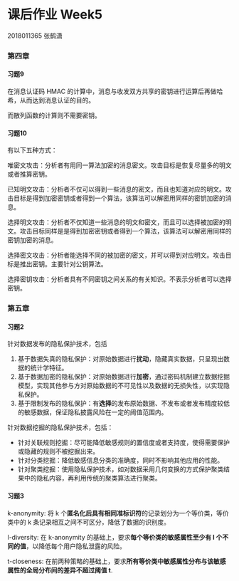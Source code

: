 # 课后作业 Week5

2018011365 张鹤潇

### 第四章 

#### 习题9

在消息认证码 HMAC 的计算中，消息与收发双方共享的密钥进行运算后再做哈希，从而达到消息认证的目的。

而散列函数的计算则不需要密钥。

#### 习题10

有以下五种方式：

唯密文攻击：分析者有用同一算法加密的消息密文。攻击目标是恢复尽量多的明文或者推算密钥。

已知明文攻击：分析者不仅可以得到一些消息的密文，而且也知道对应的明文。攻击目标是得到加密密钥或者得到一个算法，该算法可以解密用同样的密钥加密的消息。

选择明文攻击：分析者不仅知道一些消息的明文和密文，而且可以选择被加密的明文。攻击目标同样是是得到加密密钥或者得到一个算法，该算法可以解密用同样的密钥加密的消息。

选择密文攻击：分析者能选择不同的被加密的密文，并可以得到对应明文。攻击目标是推出密钥。主要针对公钥算法。

选择密钥攻击：分析者具有不同密钥之间关系的有关知识。不表示分析者可以选择密钥。

### 第五章

#### 习题2

针对数据发布的隐私保护技术，包括

1. 基于数据失真的隐私保护：对原始数据进行**扰动**，隐藏真实数据，只呈现出数据的统计学特征。
2. 基于数据加密的隐私保护：对原始数据进行**加密**，通过密码机制建立数据挖掘模型，实现其他参与方对原始数据的不可见性以及数据的无损失性，以实现隐私保护。
3. 基于限制发布的隐私保护：有**选择**的发布原始数据、不发布或者发布精度较低的敏感数据，保证隐私披露风险在一定的阈值范围内。

针对数据挖掘的隐私保护技术，包括：

- 针对关联规则挖掘：尽可能降低敏感规则的置信度或者支持度，使得需要保护或隐藏的规则不被挖掘出来。
- 针对分类挖掘：降低敏感信息分类的准确度，同时不影响其他应用的性能。
- 针对聚类挖掘：使用隐私保护技术，如对数据采用几何变换的方式保护聚类结果中的隐私内容，再利用传统的聚类算法进行聚类。

#### 习题3

k-anonymity: 将 k 个**匿名化后具有相同准标识符**的记录划分为一个等价类，等价类中的 k 条记录相互之间不可区分，降低了数据的识别度。

l-diversity: 在 k-anonymity 的基础上，要求**每个等价类的敏感属性至少有 I 个不同的值**，以降低每个用户隐私泄露的风险。

t-closeness: 在前两种策略的基础上，要求**所有等价类中敏感属性分布与该敏感属性的全局分布间的差异不超过阈值 t**.

